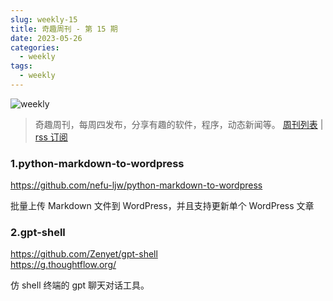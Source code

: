 ```yaml
---
slug: weekly-15
title: 奇趣周刊 - 第 15 期
date: 2023-05-26
categories:
  - weekly
tags:
  - weekly
---
```


![weekly](https://imgurl.zishu.me/weekly.webp)

> 奇趣周刊，每周四发布，分享有趣的软件，程序，动态新闻等。 [周刊列表](/categories/weekly/) | [rss 订阅](/categories/weekly/index.xml)  

### 1.python-markdown-to-wordpress

https://github.com/nefu-ljw/python-markdown-to-wordpress  

批量上传 Markdown 文件到 WordPress，并且支持更新单个 WordPress 文章

### 2.gpt-shell

https://github.com/Zenyet/gpt-shell  
https://g.thoughtflow.org/  

仿 shell 终端的 gpt 聊天对话工具。